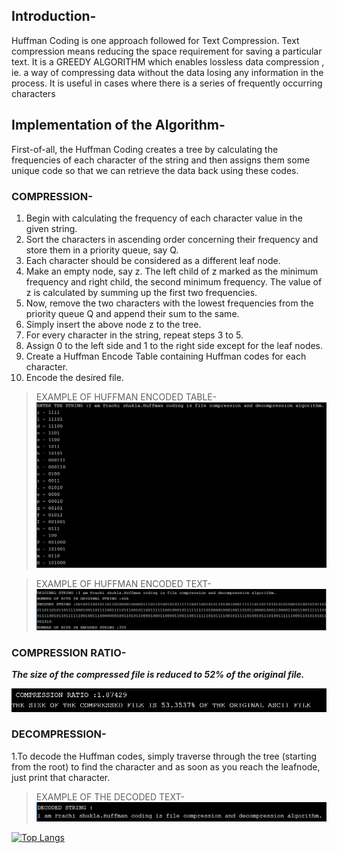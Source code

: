 ## Introduction-
Huffman Coding is one approach followed for Text Compression. Text
compression means reducing the space requirement for saving a particular text.
It is a GREEDY ALGORITHM which enables lossless data compression , ie. a way of
compressing data without the data losing any information in the process. It is
useful in cases where there is a series of frequently occurring characters

## Implementation of the Algorithm-
First-of-all, the Huffman Coding creates a tree by calculating the frequencies of each
character of the string and then assigns them some unique code so that we can
retrieve the data back using these codes.

### COMPRESSION-
1. Begin with calculating the frequency of each character value in the given
string.
2. Sort the characters in ascending order concerning their frequency and store
them in a priority queue, say Q.
3. Each character should be considered as a different leaf node.
4. Make an empty node, say z. The left child of z marked as the minimum
frequency and right child, the second minimum frequency. The value of z is
calculated by summing up the first two frequencies.
5. Now, remove the two characters with the lowest frequencies from the
priority queue Q and append their sum to the same.
6. Simply insert the above node z to the tree.
7. For every character in the string, repeat steps 3 to 5.
8. Assign 0 to the left side and 1 to the right side except for the leaf nodes.
9. Create a Huffman Encode Table containing Huffman codes for each character.
10. Encode the desired file.

> EXAMPLE OF HUFFMAN ENCODED TABLE-
![img1](img1.PNG)

> EXAMPLE OF HUFFMAN ENCODED TEXT-
![img2](img2.PNG)

### COMPRESSION RATIO-
***The size of the compressed file is reduced to 52% of the original file.***

![img3](img3.PNG)

### DECOMPRESSION-
1.To decode the Huffman codes, simply traverse through the tree (starting from the root) to find the character and as soon as you reach the leafnode, just print that character.

> EXAMPLE OF THE DECODED TEXT-
![img4](img4.PNG)


[![Top Langs](https://github-readme-stats.vercel.app/api/top-langs/?username=harsh-ita7&exclude_repo=github-readme-stats,harsh-ita7.github.io)](https://github.com/harsh-ita7/github-readme-stats)
